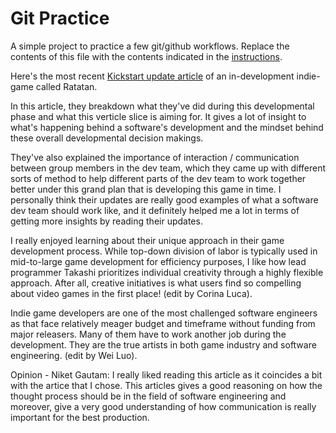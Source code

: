 # Git Practice
A simple project to practice a few git/github workflows.  Replace the contents of this file with the contents indicated in the [instructions](./instructions.md).

Here's the most recent [Kickstart update article](https://www.kickstarter.com/projects/ratata-arts/ratatan/posts/4004502) of an in-development indie-game called Ratatan.

In this article, they breakdown what they've did during this developmental phase and what this verticle slice is aiming for. It gives a lot of insight to what's happening behind a software's development and the mindset behind these overall developmental decision makings.

They've also explained the importance of interaction / communication between group members in the dev team, which they came up with different sorts of method to help different parts of the dev team to work together better under this grand plan that is developing this game in time. I personally think their updates are really good examples of what a software dev team should work like, and it definitely helped me a lot in terms of getting more insights by reading their updates.

I really enjoyed learning about their unique approach in their game development process. While top-down division of labor is typically used in mid-to-large game development for efficiency purposes, I like how lead programmer Takashi prioritizes individual creativity through a highly flexible approach. After all, creative initiatives is what users find so compelling about video games in the first place! (edit by Corina Luca).

Indie game developers are one of the most challenged software engineers as that face relatively meager budget and timeframe without funding from major releasers. Many of them have to work another job during the development. They are the true artists in both game industry and software engineering. (edit by Wei Luo).


Opinion - Niket Gautam:
I really liked reading this article as it coincides a bit with the artice that I chose. This articles gives a good reasoning on how the thought process should be in the field of software engineering and moreover, give a very good understanding of how communication is really important for the best production. 
